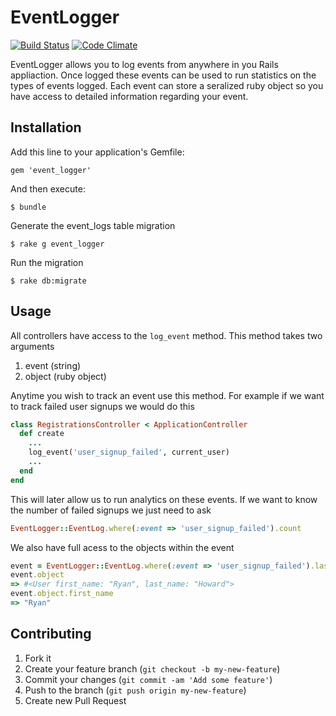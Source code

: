 # EventLogger
[![Build Status](https://travis-ci.org/320ny/event_logger.png?branch=master)](https://travis-ci.org/320ny/event_logger)
[![Code Climate](https://codeclimate.com/github/320ny/event_logger.png)](https://codeclimate.com/github/320ny/event_logger)

EventLogger allows you to log events from anywhere in you Rails appliaction.
Once logged these events can be used to run statistics on the types of events logged.
Each event can store a seralized ruby object so you have access to detailed information
regarding your event.

## Installation

Add this line to your application's Gemfile:

    gem 'event_logger'

And then execute:

    $ bundle

Generate the event_logs table migration
    
    $ rake g event_logger

Run the migration

    $ rake db:migrate

## Usage

All controllers have access to the `log_event` method. This method takes two arguments

1. event (string)
2. object (ruby object)

Anytime you wish to track an event use this method. For example if we want to track failed user
signups we would do this

```ruby
class RegistrationsController < ApplicationController
  def create
    ...
    log_event('user_signup_failed', current_user)
    ...
  end
end
```

This will later allow us to run analytics on these events. If we want to know the number of failed 
signups we just need to ask

```ruby
EventLogger::EventLog.where(:event => 'user_signup_failed').count
```

We also have full acess to the objects within the event

```ruby
event = EventLogger::EventLog.where(:event => 'user_signup_failed').last
event.object
=> #<User first_name: "Ryan", last_name: "Howard">
event.object.first_name
=> "Ryan"
```

## Contributing

1. Fork it
2. Create your feature branch (`git checkout -b my-new-feature`)
3. Commit your changes (`git commit -am 'Add some feature'`)
4. Push to the branch (`git push origin my-new-feature`)
5. Create new Pull Request
